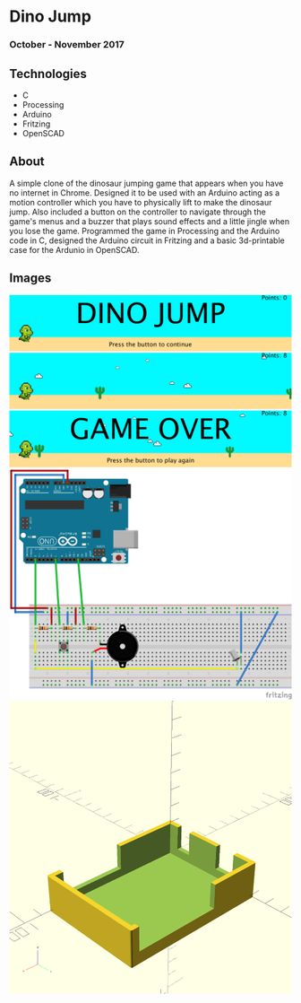 # Dino Jump

### October - November 2017

## Technologies

- C
- Processing
- Arduino
- Fritzing
- OpenSCAD

## About

A simple clone of the dinosaur jumping game that appears when you have no internet in Chrome. Designed it to be used with an Arduino acting as a motion controller which you have to physically lift to make the dinosaur jump. Also included a button on the controller to navigate through the game's menus and a buzzer that plays sound effects and a little jingle when you lose the game. Programmed the game in Processing and the Arduino code in C, designed the Arduino circuit in Fritzing and a basic 3d-printable case for the Ardunio in OpenSCAD.

## Images

![start of game](/assets/images/dinojump/start.png)
![gameplay](/assets/images/dinojump/gameplay.png)
![game over](/assets/images/dinojump/gameover.png)
![fritzing](/assets/images/dinojump/fritzing.png)
![case](/assets/images/dinojump/case.png)

